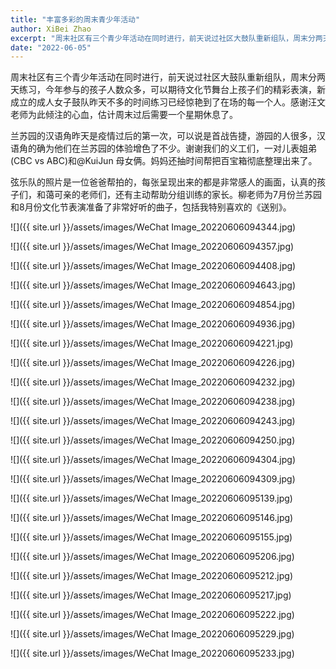 ```yaml
---
title: "丰富多彩的周末青少年活动"
author: XiBei Zhao
excerpt: "周末社区有三个青少年活动在同时进行，前天说过社区大鼓队重新组队，周末分两天练习，兰苏园的汉语角昨天是疫情过后的第一次，可以说是首战告捷，弦乐队的照片是一位爸爸帮拍的，每张呈现出来的都是非常感人的画面。"
date: "2022-06-05"
---
```


周末社区有三个青少年活动在同时进行，前天说过社区大鼓队重新组队，周末分两天练习，今年参与的孩子人数众多，可以期待文化节舞台上孩子们的精彩表演，新成立的成人女子鼓队昨天不多的时间练习已经惊艳到了在场的每一个人。感谢汪文老师为此倾注的心血，估计周末过后需要一个星期休息了。

兰苏园的汉语角昨天是疫情过后的第一次，可以说是首战告捷，游园的人很多，汉语角的确为他们在兰苏园的体验增色了不少。谢谢我们的义工们，一对儿表姐弟(CBC vs ABC)和@KuiJun 母女俩。妈妈还抽时间帮把百宝箱彻底整理出来了。

弦乐队的照片是一位爸爸帮拍的，每张呈现出来的都是非常感人的画面，认真的孩子们，和蔼可亲的老师们，还有主动帮助分组训练的家长。柳老师为7月份兰苏园和8月份文化节表演准备了非常好听的曲子，包括我特别喜欢的《送别》。

![]({{ site.url }}/assets/images/WeChat Image_20220606094344.jpg)

![]({{ site.url }}/assets/images/WeChat Image_20220606094357.jpg)

![]({{ site.url }}/assets/images/WeChat Image_20220606094408.jpg)

![]({{ site.url }}/assets/images/WeChat Image_20220606094643.jpg)

![]({{ site.url }}/assets/images/WeChat Image_20220606094854.jpg)

![]({{ site.url }}/assets/images/WeChat Image_20220606094936.jpg)

![]({{ site.url }}/assets/images/WeChat Image_20220606094221.jpg)

![]({{ site.url }}/assets/images/WeChat Image_20220606094226.jpg)

![]({{ site.url }}/assets/images/WeChat Image_20220606094232.jpg)

![]({{ site.url }}/assets/images/WeChat Image_20220606094238.jpg)

![]({{ site.url }}/assets/images/WeChat Image_20220606094243.jpg)

![]({{ site.url }}/assets/images/WeChat Image_20220606094250.jpg)

![]({{ site.url }}/assets/images/WeChat Image_20220606094304.jpg)

![]({{ site.url }}/assets/images/WeChat Image_20220606094309.jpg)

![]({{ site.url }}/assets/images/WeChat Image_20220606095139.jpg)

![]({{ site.url }}/assets/images/WeChat Image_20220606095146.jpg)

![]({{ site.url }}/assets/images/WeChat Image_20220606095155.jpg)

![]({{ site.url }}/assets/images/WeChat Image_20220606095206.jpg)

![]({{ site.url }}/assets/images/WeChat Image_20220606095212.jpg)

![]({{ site.url }}/assets/images/WeChat Image_20220606095217.jpg)

![]({{ site.url }}/assets/images/WeChat Image_20220606095222.jpg)

![]({{ site.url }}/assets/images/WeChat Image_20220606095229.jpg)

![]({{ site.url }}/assets/images/WeChat Image_20220606095233.jpg)
